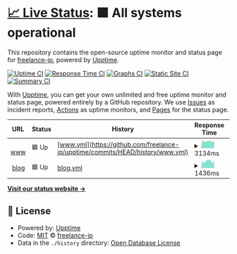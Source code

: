 # [📈 Live Status](https://freelance-jp.github.io/upptime): <!--live status--> **🟩 All systems operational**

This repository contains the open-source uptime monitor and status page for [freelance-jp](https://freelance-jp.github.io/upptime), powered by [Upptime](https://github.com/upptime/upptime).

[![Uptime CI](https://github.com/freelance-jp/upptime/workflows/Uptime%20CI/badge.svg)](https://github.com/freelance-jp/upptime/actions?query=workflow%3A%22Uptime+CI%22)
[![Response Time CI](https://github.com/freelance-jp/upptime/workflows/Response%20Time%20CI/badge.svg)](https://github.com/freelance-jp/upptime/actions?query=workflow%3A%22Response+Time+CI%22)
[![Graphs CI](https://github.com/freelance-jp/upptime/workflows/Graphs%20CI/badge.svg)](https://github.com/freelance-jp/upptime/actions?query=workflow%3A%22Graphs+CI%22)
[![Static Site CI](https://github.com/freelance-jp/upptime/workflows/Static%20Site%20CI/badge.svg)](https://github.com/freelance-jp/upptime/actions?query=workflow%3A%22Static+Site+CI%22)
[![Summary CI](https://github.com/freelance-jp/upptime/workflows/Summary%20CI/badge.svg)](https://github.com/freelance-jp/upptime/actions?query=workflow%3A%22Summary+CI%22)

With [Upptime](https://upptime.js.org), you can get your own unlimited and free uptime monitor and status page, powered entirely by a GitHub repository. We use [Issues](https://github.com/freelance-jp/upptime/issues) as incident reports, [Actions](https://github.com/freelance-jp/upptime/actions) as uptime monitors, and [Pages](https://freelance-jp.github.io/upptime) for the status page.

<!--start: status pages-->
<!-- This summary is generated by Upptime (https://github.com/upptime/upptime) -->
<!-- Do not edit this manually, your changes will be overwritten -->
<!-- prettier-ignore -->
| URL | Status | History | Response Time | Uptime |
| --- | ------ | ------- | ------------- | ------ |
| <img alt="" src="https://icons.duckduckgo.com/ip3/www.freelance-jp.org.ico" height="13"> [www](https://www.freelance-jp.org/) | 🟩 Up | [www.yml](https://github.com/freelance-jp/upptime/commits/HEAD/history/www.yml) | <details><summary><img alt="Response time graph" src="./graphs/www/response-time-week.png" height="20"> 3134ms</summary><br><a href="https://freelance-jp.github.io/upptime/history/www"><img alt="Response time 3458" src="https://img.shields.io/endpoint?url=https%3A%2F%2Fraw.githubusercontent.com%2Ffreelance-jp%2Fupptime%2FHEAD%2Fapi%2Fwww%2Fresponse-time.json"></a><br><a href="https://freelance-jp.github.io/upptime/history/www"><img alt="24-hour response time 3695" src="https://img.shields.io/endpoint?url=https%3A%2F%2Fraw.githubusercontent.com%2Ffreelance-jp%2Fupptime%2FHEAD%2Fapi%2Fwww%2Fresponse-time-day.json"></a><br><a href="https://freelance-jp.github.io/upptime/history/www"><img alt="7-day response time 3134" src="https://img.shields.io/endpoint?url=https%3A%2F%2Fraw.githubusercontent.com%2Ffreelance-jp%2Fupptime%2FHEAD%2Fapi%2Fwww%2Fresponse-time-week.json"></a><br><a href="https://freelance-jp.github.io/upptime/history/www"><img alt="30-day response time 3589" src="https://img.shields.io/endpoint?url=https%3A%2F%2Fraw.githubusercontent.com%2Ffreelance-jp%2Fupptime%2FHEAD%2Fapi%2Fwww%2Fresponse-time-month.json"></a><br><a href="https://freelance-jp.github.io/upptime/history/www"><img alt="1-year response time 3476" src="https://img.shields.io/endpoint?url=https%3A%2F%2Fraw.githubusercontent.com%2Ffreelance-jp%2Fupptime%2FHEAD%2Fapi%2Fwww%2Fresponse-time-year.json"></a></details> | <details><summary><a href="https://freelance-jp.github.io/upptime/history/www">100.00%</a></summary><a href="https://freelance-jp.github.io/upptime/history/www"><img alt="All-time uptime 99.99%" src="https://img.shields.io/endpoint?url=https%3A%2F%2Fraw.githubusercontent.com%2Ffreelance-jp%2Fupptime%2FHEAD%2Fapi%2Fwww%2Fuptime.json"></a><br><a href="https://freelance-jp.github.io/upptime/history/www"><img alt="24-hour uptime 100.00%" src="https://img.shields.io/endpoint?url=https%3A%2F%2Fraw.githubusercontent.com%2Ffreelance-jp%2Fupptime%2FHEAD%2Fapi%2Fwww%2Fuptime-day.json"></a><br><a href="https://freelance-jp.github.io/upptime/history/www"><img alt="7-day uptime 100.00%" src="https://img.shields.io/endpoint?url=https%3A%2F%2Fraw.githubusercontent.com%2Ffreelance-jp%2Fupptime%2FHEAD%2Fapi%2Fwww%2Fuptime-week.json"></a><br><a href="https://freelance-jp.github.io/upptime/history/www"><img alt="30-day uptime 100.00%" src="https://img.shields.io/endpoint?url=https%3A%2F%2Fraw.githubusercontent.com%2Ffreelance-jp%2Fupptime%2FHEAD%2Fapi%2Fwww%2Fuptime-month.json"></a><br><a href="https://freelance-jp.github.io/upptime/history/www"><img alt="1-year uptime 100.00%" src="https://img.shields.io/endpoint?url=https%3A%2F%2Fraw.githubusercontent.com%2Ffreelance-jp%2Fupptime%2FHEAD%2Fapi%2Fwww%2Fuptime-year.json"></a></details>
| <img alt="" src="https://icons.duckduckgo.com/ip3/blog.freelance-jp.org.ico" height="13"> [blog](https://blog.freelance-jp.org/) | 🟩 Up | [blog.yml](https://github.com/freelance-jp/upptime/commits/HEAD/history/blog.yml) | <details><summary><img alt="Response time graph" src="./graphs/blog/response-time-week.png" height="20"> 1436ms</summary><br><a href="https://freelance-jp.github.io/upptime/history/blog"><img alt="Response time 1546" src="https://img.shields.io/endpoint?url=https%3A%2F%2Fraw.githubusercontent.com%2Ffreelance-jp%2Fupptime%2FHEAD%2Fapi%2Fblog%2Fresponse-time.json"></a><br><a href="https://freelance-jp.github.io/upptime/history/blog"><img alt="24-hour response time 1613" src="https://img.shields.io/endpoint?url=https%3A%2F%2Fraw.githubusercontent.com%2Ffreelance-jp%2Fupptime%2FHEAD%2Fapi%2Fblog%2Fresponse-time-day.json"></a><br><a href="https://freelance-jp.github.io/upptime/history/blog"><img alt="7-day response time 1436" src="https://img.shields.io/endpoint?url=https%3A%2F%2Fraw.githubusercontent.com%2Ffreelance-jp%2Fupptime%2FHEAD%2Fapi%2Fblog%2Fresponse-time-week.json"></a><br><a href="https://freelance-jp.github.io/upptime/history/blog"><img alt="30-day response time 1520" src="https://img.shields.io/endpoint?url=https%3A%2F%2Fraw.githubusercontent.com%2Ffreelance-jp%2Fupptime%2FHEAD%2Fapi%2Fblog%2Fresponse-time-month.json"></a><br><a href="https://freelance-jp.github.io/upptime/history/blog"><img alt="1-year response time 1536" src="https://img.shields.io/endpoint?url=https%3A%2F%2Fraw.githubusercontent.com%2Ffreelance-jp%2Fupptime%2FHEAD%2Fapi%2Fblog%2Fresponse-time-year.json"></a></details> | <details><summary><a href="https://freelance-jp.github.io/upptime/history/blog">100.00%</a></summary><a href="https://freelance-jp.github.io/upptime/history/blog"><img alt="All-time uptime 99.98%" src="https://img.shields.io/endpoint?url=https%3A%2F%2Fraw.githubusercontent.com%2Ffreelance-jp%2Fupptime%2FHEAD%2Fapi%2Fblog%2Fuptime.json"></a><br><a href="https://freelance-jp.github.io/upptime/history/blog"><img alt="24-hour uptime 100.00%" src="https://img.shields.io/endpoint?url=https%3A%2F%2Fraw.githubusercontent.com%2Ffreelance-jp%2Fupptime%2FHEAD%2Fapi%2Fblog%2Fuptime-day.json"></a><br><a href="https://freelance-jp.github.io/upptime/history/blog"><img alt="7-day uptime 100.00%" src="https://img.shields.io/endpoint?url=https%3A%2F%2Fraw.githubusercontent.com%2Ffreelance-jp%2Fupptime%2FHEAD%2Fapi%2Fblog%2Fuptime-week.json"></a><br><a href="https://freelance-jp.github.io/upptime/history/blog"><img alt="30-day uptime 100.00%" src="https://img.shields.io/endpoint?url=https%3A%2F%2Fraw.githubusercontent.com%2Ffreelance-jp%2Fupptime%2FHEAD%2Fapi%2Fblog%2Fuptime-month.json"></a><br><a href="https://freelance-jp.github.io/upptime/history/blog"><img alt="1-year uptime 99.99%" src="https://img.shields.io/endpoint?url=https%3A%2F%2Fraw.githubusercontent.com%2Ffreelance-jp%2Fupptime%2FHEAD%2Fapi%2Fblog%2Fuptime-year.json"></a></details>

<!--end: status pages-->

[**Visit our status website →**](https://freelance-jp.github.io/upptime)

## 📄 License

- Powered by: [Upptime](https://github.com/upptime/upptime)
- Code: [MIT](./LICENSE) © [freelance-jp](https://freelance-jp.github.io/upptime)
- Data in the `./history` directory: [Open Database License](https://opendatacommons.org/licenses/odbl/1-0/)
